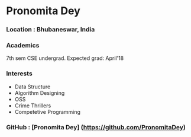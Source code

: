 # Pronomita Dey

### Location : Bhubaneswar, India

### Academics

7th sem CSE undergrad. Expected grad: April'18

### Interests
- Data Structure
- Algorithm Designing
- OSS
- Crime Thrillers 
- Competetive Programming

### GitHub : [Pronomita Dey] (https://github.com/PronomitaDey)

